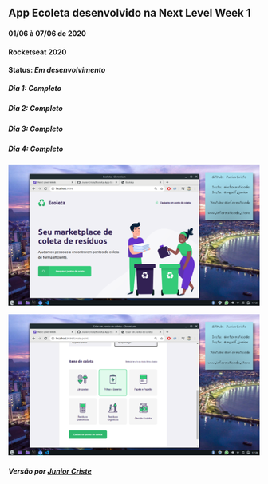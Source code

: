 ## App Ecoleta desenvolvido na Next Level Week 1
#### 01/06 à 07/06 de 2020
#### Rocketseat 2020

#### Status: _Em desenvolvimento_
##### Dia 1: _Completo_
##### Dia 2: _Completo_
##### Dia 3: _Completo_
##### Dia 4: _Completo_

![](https://github.com/JuniorCriste/Ecoleta/blob/master/public/assets/prints/Print1.png)

![](https://github.com/JuniorCriste/Ecoleta/blob/master/public/assets/prints/Print2.png)

##### Versão por [Junior Criste](https://github.com/JuniorCriste)
